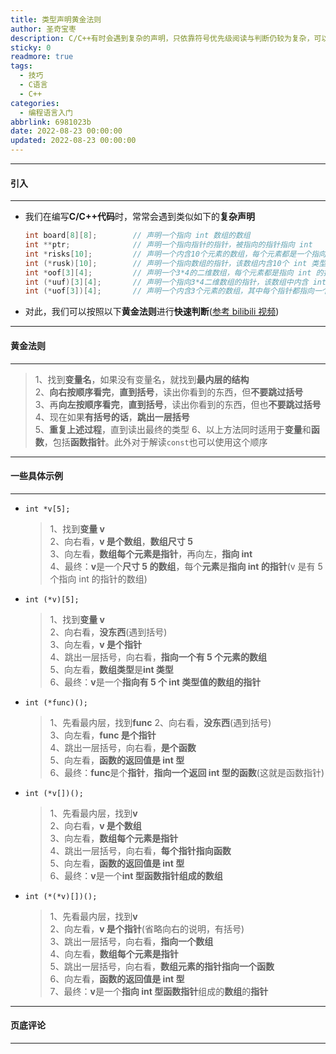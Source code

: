 ```yaml
---
title: 类型声明黄金法则
author: 圣奇宝枣
description: C/C++有时会遇到复杂的声明，只依靠符号优先级阅读与判断仍较为复杂，可以按照此黄金法则快速判断
sticky: 0
readmore: true
tags:
  - 技巧
  - C语言
  - C++
categories:
  - 编程语言入门
abbrlink: 6981023b
date: 2022-08-23 00:00:00
updated: 2022-08-23 00:00:00
---
```


---

#### **引入**

---

- 我们在编写**C/C++代码**时，常常会遇到类似如下的**复杂声明**

  ```c
  int board[8][8];        // 声明一个指向 int 数组的数组
  int **ptr;              // 声明一个指向指针的指针，被指向的指针指向 int
  int *risks[10];         // 声明一个内含10个元素的数组，每个元素都是一个指向 int 的指针
  int (*rusk)[10];        // 声明一个指向数组的指针，该数组内含10个 int 类型的值
  int *oof[3][4];         // 声明一个3*4的二维数组，每个元素都是指向 int 的指针
  int (*uuf)[3][4];       // 声明一个指向3*4二维数组的指针，该数组中内含 int 类型的值
  int (*uof[3])[4];       // 声明一个内含3个元素的数组，其中每个指针都指向一个内含4个 int 类型值的数组
  ```

- 对此，我们可以按照以下**黄金法则**进行**快速判断**([参考 bilibili 视频](https://www.bilibili.com/video/BV1mB4y1L7HB?spm_id_from=333.1007.top_right_bar_window_custom_collection.content.click&vd_source=54e7eade4a03bd519275169a8a9f51f6))

<!-- more -->

---

#### **黄金法则**

---

> 1、找到**变量名**，如果没有变量名，就找到**最内层的结构**  
> 2、**向右按顺序看完**，**直到括号**，读出你看到的东西，但**不要跳过括号**  
> 3、再**向左按顺序看完**，**直到括号**，读出你看到的东西，但也**不要跳过括号**  
> 4、现在如果**有括号的话**，**跳出一层括号**  
> 5、**重复上述过程**，直到读出最终的类型
> 6、以上方法同时适用于**变量**和**函数**，包括**函数指针**。此外对于解读`const`也可以使用这个顺序

---

#### **一些具体示例**

---

- `int *v[5];`

  > 1、找到**变量 v**  
  > 2、向右看，**v 是个数组**，**数组尺寸 5**  
  > 3、向左看，**数组每个元素是指针**，再向左，**指向 int**  
  > 4、最终：**v**是一个**尺寸 5 的数组**，每个**元素**是**指向 int 的指针**(v 是有 5 个指向 int 的指针的数组)

- `int (*v)[5];`

  > 1、找到**变量 v**  
  > 2、向右看，**没东西**(遇到括号)  
  > 3、向左看，**v 是个指针**  
  > 4、跳出一层括号，向右看，**指向一个有 5 个元素的数组**  
  > 5、向左看，**数组类型**是**int 类型**  
  > 6、最终：**v**是一个**指向有 5 个 int 类型值的数组的指针**

- `int (*func)();`

  > 1、先看最内层，找到**func**
  > 2、向右看，**没东西**(遇到括号)  
  > 3、向左看，**func 是个指针**  
  > 4、跳出一层括号，向右看，**是个函数**  
  > 5、向左看，**函数的返回值是 int 型**  
  > 6、最终：**func**是个**指针**，**指向一个返回 int 型的函数**(这就是函数指针)

- `int (*v[])();`

  > 1、先看最内层，找到**v**  
  > 2、向右看，**v 是个数组**  
  > 3、向左看，**数组每个元素是指针**  
  > 4、跳出一层括号，向右看，**每个指针指向函数**  
  > 5、向左看，**函数的返回值是 int 型**  
  > 6、最终：**v**是一个**int 型函数指针组成的数组**

- `int (*(*v)[])();`

  > 1、先看最内层，找到**v**  
  > 2、向左看，**v 是个指针**(省略向右的说明，有括号)  
  > 3、跳出一层括号，向右看，**指向一个数组**  
  > 4、向左看，**数组每个元素是指针**  
  > 5、跳出一层括号，向右看，**数组元素的指针指向一个函数**  
  > 6、向左看，**函数的返回值是 int 型**  
  > 7、最终：**v**是一个**指向 int 型函数指针**组成的**数组**的**指针**

---

#### **页底评论**

---
